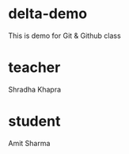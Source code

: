# delta-demo
This is demo for Git &amp; Github class

# teacher
Shradha Khapra

# student
Amit Sharma